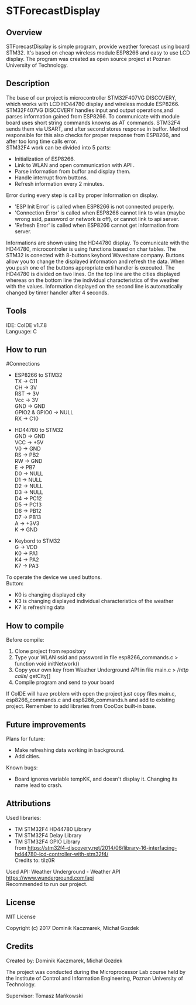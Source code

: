 # STForecastDisplay

## Overview

STForecastDisplay is simple program, provide weather forecast using board STM32. It's based on cheap wireless module ESP8266 and easy to use LCD display. The program was created as open source project at Poznan University of Technology.

## Description

The base of our project is microcontroller STM32F407VG DISCOVERY, which works with LCD HD44780 display and wireless module ESP8266.    
STM32F407VG DISCOVERY handles input and output operations,and parses information gained from ESP8266. To communicate with module board uses short string commands knowns as AT commands. STM32F4 sends them via USART, and after second stores response in buffor. 
Method responsible for this also checks for proper response from ESP8266, and after too long time calls error.    
STM32F4 work can be divided into 5 parts:   
- Initialization of ESP8266.
- Link to WLAN and open communication with API .
- Parse information from buffor and display them.
- Handle interrupt from buttons.
- Refresh information every 2 minutes.

Error during every step is call by proper information on display.
- 'ESP Init Error' is called when ESP8266 is not connected properly.
- 'Connection Error' is called when ESP8266 cannot link to wlan (maybe wrong ssid, password or network is off), or cannot link to api server.
- 'Refresh Error' is called when ESP8266 cannot get information from server.

Informations are shown using the HD44780 display. To comunicate with the HD44780, microcontroler is using functions based on char tables. The STM32 is conected with 8-buttons keybord Waveshare company. Buttons allow you to change the displayed information and refresh the data. When you push one of the buttons appropriate exti handler is executed.
The HD44780 is divided on two lines. On the top line are the cities displayed whereas on the bottom line the individual characteristics of the weather with the values. Information displayed on the second line is automatically changed by timer handler after 4 seconds.


## Tools

IDE: CoIDE v1.7.8    
Language: C

## How to run

#Connections     
* ESP8266 to STM32    
	TX -> C11   
	CH -> 3V    
	RST -> 3V    
	Vcc -> 3V    
	GND -> GND    
	GPIO2 & GPIO0 -> NULL     
	RX -> C10    
	
* HD44780 to STM32    
	GND -> GND    
	VCC -> +5V    
	V0 -> GND    
	RS -> PB2    
	RW -> GND    
	E -> PB7    
	D0 -> NULL    
	D1 -> NULL    
	D2 -> NULL    
	D3 -> NULL    
	D4 -> PC12    
	D5 -> PC13    
	D6 -> PB12    
	D7 -> PB13    
	A -> +3V3    
	K -> GND    
	
* Keybord to STM32    
	G -> VDD        
	K0 -> PA1    
	K4 -> PA2    
	K7 -> PA3    
	
To operate the device we used buttons.    
Button:    
- K0 is changing displayed city    
- K3 is changing displayed individual characteristics of the weather    
- K7 is refreshing data    

## How to compile

Before compile:
1) Clone project from repository
2) Type your WLAN ssid and password in file esp8266_commands.c > function void initNetwork()
3) Copy your own key from Weather Underground API in file main.c > /*http calls*/ getCity[]
4) Compile program and send to your board

If CoIDE will have problem with open the project just copy files main.c, esp8266_commands.c and esp8266_commands.h and add to existing project. Remember to add libraries from CooCox built-in base.

## Future improvements

Plans for future:
- Make refreshing data working in background.
- Add cities.

Known bugs:
- Board ignores variable tempKK, and doesn't display it. Changing its name lead to crash.

## Attributions

Used libraries:  
- TM STM32F4 HD44780 Library    
- TM STM32F4 Delay Library    
- TM STM32F4 GPIO Library    
from https://stm32f4-discovery.net/2014/06/library-16-interfacing-hd44780-lcd-controller-with-stm32f4/    
Credits to: tilz0R

Used API: Weather Underground - Weather API    
https://www.wunderground.com/api    
Recommended to run our project.    

## License

MIT License

Copyright (c) 2017 Dominik Kaczmarek, Michał Gozdek

## Credits


Created by: Dominik Kaczmarek, Michał Gozdek

The project was conducted during the Microprocessor Lab course held by the Institute of Control and Information Engineering, Poznan University of Technology.

Supervisor: Tomasz Mańkowski
